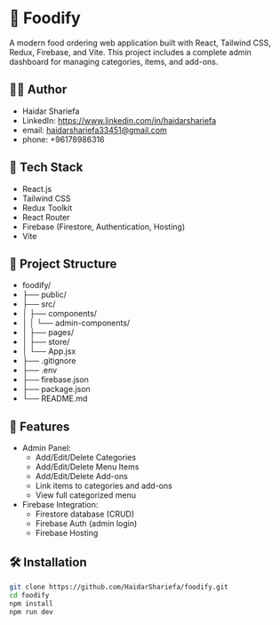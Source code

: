 # 🍔 Foodify

A modern food ordering web application built with React, Tailwind CSS, Redux, Firebase, and Vite. This project includes a complete admin dashboard for managing categories, items, and add-ons.

## 👨‍💻 Author

- Haidar Shariefa
- LinkedIn: https://www.linkedin.com/in/haidarshariefa
- email: haidarshariefa33451@gmail.com
- phone: +96178986316

## 🔧 Tech Stack

- React.js
- Tailwind CSS
- Redux Toolkit
- React Router
- Firebase (Firestore, Authentication, Hosting)
- Vite

## 📁 Project Structure

- foodify/
- ├── public/
- ├── src/
- │ ├── components/
- │ │ └── admin-components/
- │ ├── pages/
- │ ├── store/
- │ └── App.jsx
- ├── .gitignore
- ├── .env
- ├── firebase.json
- ├── package.json
- └── README.md
## 🚀 Features

- Admin Panel:
  - Add/Edit/Delete Categories
  - Add/Edit/Delete Menu Items
  - Add/Edit/Delete Add-ons
  - Link items to categories and add-ons
  - View full categorized menu
- Firebase Integration:
  - Firestore database (CRUD)
  - Firebase Auth (admin login)
  - Firebase Hosting

## 🛠️ Installation

```bash
git clone https://github.com/HaidarShariefa/foodify.git
cd foodify
npm install
npm run dev